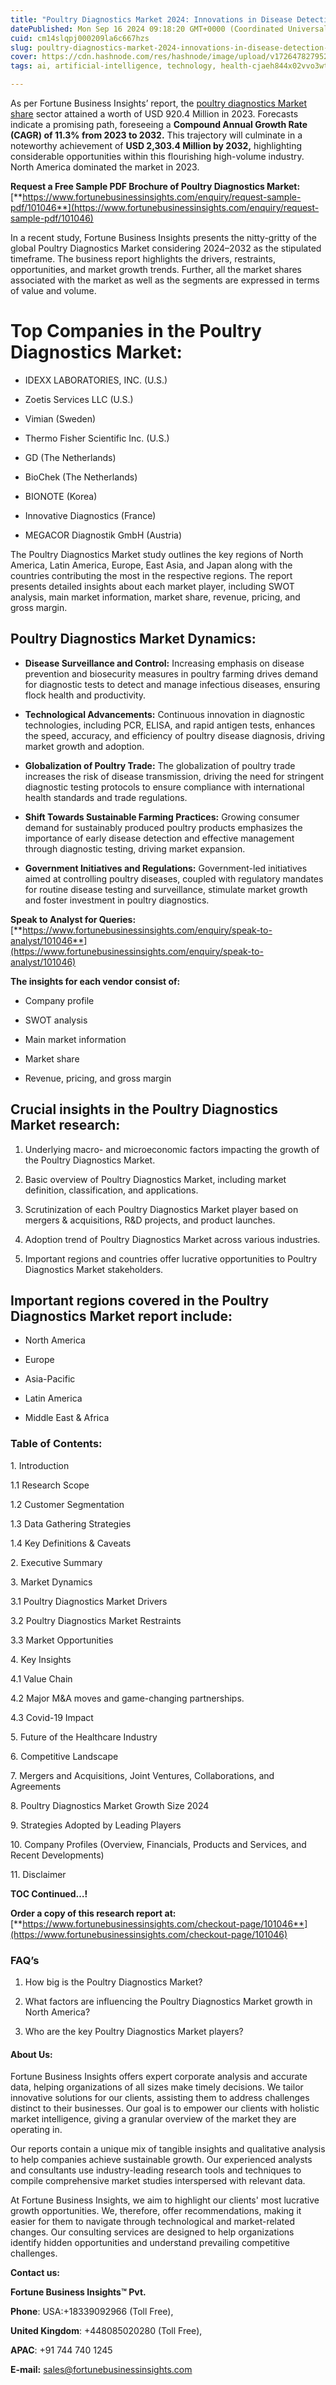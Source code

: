 ```yaml
---
title: "Poultry Diagnostics Market 2024: Innovations in Disease Detection and Livestock Health"
datePublished: Mon Sep 16 2024 09:18:20 GMT+0000 (Coordinated Universal Time)
cuid: cm14slqpj000209la6c667hzs
slug: poultry-diagnostics-market-2024-innovations-in-disease-detection-and-livestock-health
cover: https://cdn.hashnode.com/res/hashnode/image/upload/v1726478279529/528d7217-9002-49f1-91c1-2b2406e1d693.png
tags: ai, artificial-intelligence, technology, health-cjaeh844x02vvo3wtj5r2s75q, healthcare

---
```


As per Fortune Business Insights’ report, the [poultry diagnostics Market share](https://www.fortunebusinessinsights.com/industry-reports/poultry-diagnostics-market-101046) sector attained a worth of USD 920.4 Million in 2023. Forecasts indicate a promising path, foreseeing a **Compound Annual Growth Rate (CAGR) of 11.3% from 2023 to 2032.** This trajectory will culminate in a noteworthy achievement of **USD 2,303.4 Million by 2032,** highlighting considerable opportunities within this flourishing high-volume industry. North America dominated the market in 2023.

**Request a Free Sample PDF Brochure of Poultry Diagnostics Market:** [**https://www.fortunebusinessinsights.com/enquiry/request-sample-pdf/101046**](https://www.fortunebusinessinsights.com/enquiry/request-sample-pdf/101046)

In a recent study, Fortune Business Insights presents the nitty-gritty of the global Poultry Diagnostics Market considering 2024–2032 as the stipulated timeframe. The business report highlights the drivers, restraints, opportunities, and market growth trends. Further, all the market shares associated with the market as well as the segments are expressed in terms of value and volume.

# **Top Companies in the Poultry Diagnostics Market:**

* IDEXX LABORATORIES, INC. (U.S.)
    
* Zoetis Services LLC (U.S.)
    
* Vimian (Sweden)
    
* Thermo Fisher Scientific Inc. (U.S.)
    
* GD (The Netherlands)
    
* BioChek (The Netherlands)
    
* BIONOTE (Korea)
    
* Innovative Diagnostics (France)
    
* MEGACOR Diagnostik GmbH (Austria)
    

The Poultry Diagnostics Market study outlines the key regions of North America, Latin America, Europe, East Asia, and Japan along with the countries contributing the most in the respective regions. The report presents detailed insights about each market player, including SWOT analysis, main market information, market share, revenue, pricing, and gross margin.

## Poultry Diagnostics Market **Dynamics**:

* **Disease Surveillance and Control:** Increasing emphasis on disease prevention and biosecurity measures in poultry farming drives demand for diagnostic tests to detect and manage infectious diseases, ensuring flock health and productivity.
    
* **Technological Advancements:** Continuous innovation in diagnostic technologies, including PCR, ELISA, and rapid antigen tests, enhances the speed, accuracy, and efficiency of poultry disease diagnosis, driving market growth and adoption.
    
* **Globalization of Poultry Trade:** The globalization of poultry trade increases the risk of disease transmission, driving the need for stringent diagnostic testing protocols to ensure compliance with international health standards and trade regulations.
    
* **Shift Towards Sustainable Farming Practices:** Growing consumer demand for sustainably produced poultry products emphasizes the importance of early disease detection and effective management through diagnostic testing, driving market expansion.
    
* **Government Initiatives and Regulations:** Government-led initiatives aimed at controlling poultry diseases, coupled with regulatory mandates for routine disease testing and surveillance, stimulate market growth and foster investment in poultry diagnostics.
    

**Speak to Analyst for Queries:** [**https://www.fortunebusinessinsights.com/enquiry/speak-to-analyst/101046**](https://www.fortunebusinessinsights.com/enquiry/speak-to-analyst/101046)

**The insights for each vendor consist of:**

* Company profile
    
* SWOT analysis
    
* Main market information
    
* Market share
    
* Revenue, pricing, and gross margin
    

## **Crucial insights in the Poultry Diagnostics Market research:**

1. Underlying macro- and microeconomic factors impacting the growth of the Poultry Diagnostics Market.
    
2. Basic overview of Poultry Diagnostics Market, including market definition, classification, and applications.
    
3. Scrutinization of each Poultry Diagnostics Market player based on mergers & acquisitions, R&D projects, and product launches.
    
4. Adoption trend of Poultry Diagnostics Market across various industries.
    
5. Important regions and countries offer lucrative opportunities to Poultry Diagnostics Market stakeholders.
    

## **Important regions covered in the Poultry Diagnostics Market report include:**

* North America
    
* Europe
    
* Asia-Pacific
    
* Latin America
    
* Middle East & Africa
    

### **Table of Contents:**

1\. Introduction

1.1 Research Scope

1.2 Customer Segmentation

1.3 Data Gathering Strategies

1.4 Key Definitions & Caveats

2\. Executive Summary

3\. Market Dynamics

3.1 Poultry Diagnostics Market Drivers

3.2 Poultry Diagnostics Market Restraints

3.3 Market Opportunities

4\. Key Insights

4.1 Value Chain

4.2 Major M&A moves and game-changing partnerships.

4.3 Covid-19 Impact

5\. Future of the Healthcare Industry

6\. Competitive Landscape

7\. Mergers and Acquisitions, Joint Ventures, Collaborations, and Agreements

8\. Poultry Diagnostics Market Growth Size 2024

9\. Strategies Adopted by Leading Players

10\. Company Profiles (Overview, Financials, Products and Services, and Recent Developments)

11\. Disclaimer

**TOC Continued…!**

**Order a copy of this research report at:** [**https://www.fortunebusinessinsights.com/checkout-page/101046**](https://www.fortunebusinessinsights.com/checkout-page/101046)

### **FAQ’s**

1. How big is the Poultry Diagnostics Market?
    
2. What factors are influencing the Poultry Diagnostics Market growth in North America?
    
3. Who are the key Poultry Diagnostics Market players?
    

#### **About Us:**

Fortune Business Insights offers expert corporate analysis and accurate data, helping organizations of all sizes make timely decisions. We tailor innovative solutions for our clients, assisting them to address challenges distinct to their businesses. Our goal is to empower our clients with holistic market intelligence, giving a granular overview of the market they are operating in.

Our reports contain a unique mix of tangible insights and qualitative analysis to help companies achieve sustainable growth. Our experienced analysts and consultants use industry-leading research tools and techniques to compile comprehensive market studies interspersed with relevant data.

At Fortune Business Insights, we aim to highlight our clients' most lucrative growth opportunities. We, therefore, offer recommendations, making it easier for them to navigate through technological and market-related changes. Our consulting services are designed to help organizations identify hidden opportunities and understand prevailing competitive challenges.

**Contact us:**

**Fortune Business Insights™ Pvt.**

**Phone**: USA:+18339092966 (Toll Free),

**United Kingdom**: +448085020280 (Toll Free),

**APAC**: +91 744 740 1245

**E-mail:** [sales@fortunebusinessinsights.com](mailto:sales@fortunebusinessinsights.com)